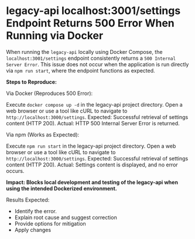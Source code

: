 # legacy-api localhost:3001/settings Endpoint Returns 500 Error When Running via Docker

When running the `legacy-api` locally using Docker Compose, the `localhost:3001/settings` endpoint consistently returns a `500 Internal Server Error`. This issue does not occur when the application is run directly via `npm run start`, where the endpoint functions as expected.

**Steps to Reproduce:**

Via Docker (Reproduces 500 Error):

Execute `docker compose up -d` in the legacy-api project directory.
Open a web browser or use a tool like cURL to navigate to `http://localhost:3000/settings`.
Expected: Successful retrieval of settings content (HTTP 200).
Actual: HTTP 500 Internal Server Error is returned.

Via npm (Works as Expected):

Execute `npm run start` in the legacy-api project directory.
Open a web browser or use a tool like cURL to navigate to `http://localhost:3000/settings`.
Expected: Successful retrieval of settings content (HTTP 200).
Actual: Settings content is displayed, and no error occurs.

**Impact: Blocks local development and testing of the legacy-api when using the intended Dockerized environment.**

Results Expected:

- Identify the error.
- Explain root cause and suggest correction
- Provide options for mitigation
- Apply changes

